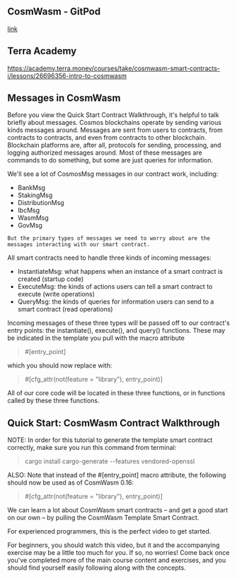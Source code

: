 ## CosmWasm - GitPod

[link](https://medium.com/cosmwasm/cosmwasm-gitpod-f1b082994b7c)

## Terra Academy

https://academy.terra.money/courses/take/cosmwasm-smart-contracts-i/lessons/26696356-intro-to-cosmwasm

## Messages in CosmWasm

Before you view the Quick Start Contract Walkthrough, it's helpful to talk briefly about messages.
Cosmos blockchains operate by sending various kinds messages around.
Messages are sent from users to contracts, from contracts to contracts, and even from contracts to other blockchain.
Blockchain platforms are, after all, protocols for sending, processing, and logging authorized messages around.
Most of these messages are commands to do something, but some are just queries for information.

We'll see a lot of CosmosMsg messages in our contract work, including:

- BankMsg
- StakingMsg
- DistributionMsg
- IbcMsg
- WasmMsg
- GovMsg

`But the primary types of messages we need to worry about are the messages interacting with our smart contract.`

All smart contracts need to handle three kinds of incoming messages:

- InstantiateMsg: what happens when an instance of a smart contract is created (startup code)
- ExecuteMsg: the kinds of actions users can tell a smart contract to execute (write operations)
- QueryMsg: the kinds of queries for information users can send to a smart contract (read operations)

Incoming messages of these three types will be passed off to our contract's entry points: the instantiate(), execute(), and query() functions. These may be indicated in the template you pull with the macro attribute

> #[entry_point]

which you should now replace with:

> #[cfg_attr(not(feature = "library"), entry_point)]

All of our core code will be located in these three functions, or in functions called by these three functions.

## Quick Start: CosmWasm Contract Walkthrough

NOTE: In order for this tutorial to generate the template smart contract correctly, make sure you run this command from terminal:

> cargo install cargo-generate --features vendored-openssl

ALSO:  Note that instead of the #[entry_point] macro attribute, the following should now be used as of CosmWasm 0.16:

> #[cfg_attr(not(feature = "library"), entry_point)]

We can learn a lot about CosmWasm smart contracts – and get a good start on our own – by pulling the CosmWasm Template Smart Contract.

For experienced programmers, this is the perfect video to get started.

For beginners, you should watch this video, but it and the accompanying exercise may be a little too much for you. If so, no worries! Come back once you've completed more of the main course content and exercises, and you should find yourself easily following along with the concepts.
